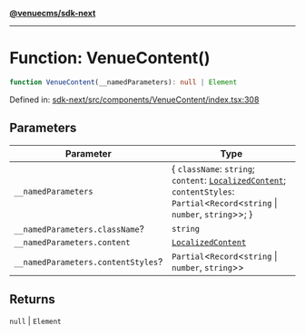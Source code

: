 [**@venuecms/sdk-next**](../Index.md)

***

# Function: VenueContent()

```ts
function VenueContent(__namedParameters): null | Element
```

Defined in: [sdk-next/src/components/VenueContent/index.tsx:308](https://github.com/venuecms/sdk/blob/dfe07bbbcbeec8ddfda43f5a7fc98ecc9dc8ce66/packages/sdk-next/src/components/VenueContent/index.tsx#L308)

## Parameters

| Parameter | Type |
| ------ | ------ |
| `__namedParameters` | \{ `className`: `string`; `content`: [`LocalizedContent`](../type-aliases/LocalizedContent.md); `contentStyles`: `Partial`\<`Record`\<`string` \| `number`, `string`\>\>; \} |
| `__namedParameters.className`? | `string` |
| `__namedParameters.content` | [`LocalizedContent`](../type-aliases/LocalizedContent.md) |
| `__namedParameters.contentStyles`? | `Partial`\<`Record`\<`string` \| `number`, `string`\>\> |

## Returns

`null` \| `Element`
